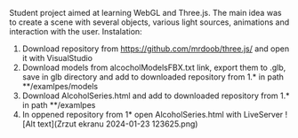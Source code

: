 Student project aimed at learning WebGL and Three.js. The main idea was to create a scene with several objects, various light sources, animations and interaction with the user. 
Instalation:
1. Download repository from https://github.com/mrdoob/three.js/ and open it with VisualStudio
2. Download models from alcocholModelsFBX.txt link, export them to .glb, save in glb directory and add to downloaded repository from 1.* in path **/examlpes/models
3. Download AlcoholSeries.html and add to downloaded repository from 1.* in path **/examlpes
4. In oppened repository from 1* open AlcoholSeries.html with LiveServer
![Alt text](Zrzut ekranu 2024-01-23 123625.png)

